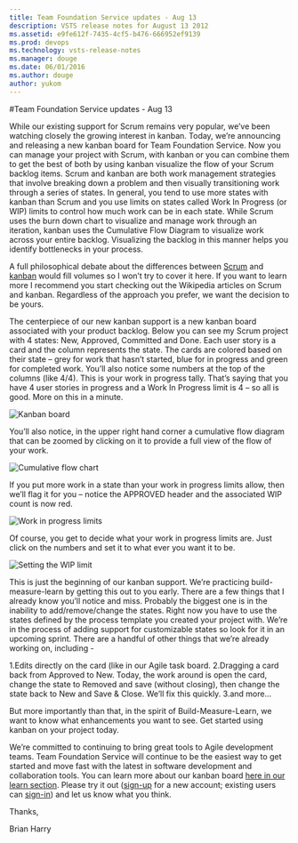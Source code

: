 ```yaml
---
title: Team Foundation Service updates - Aug 13
description: VSTS release notes for August 13 2012
ms.assetid: e9fe612f-7435-4cf5-b476-666952ef9139
ms.prod: devops
ms.technology: vsts-release-notes
ms.manager: douge
ms.date: 06/01/2016
ms.author: douge
author: yukom
---
```


#Team Foundation Service updates - Aug 13

While our existing support for Scrum remains very popular, we’ve been watching closely the growing interest in kanban. Today, we’re announcing and releasing a new kanban board for Team Foundation Service. Now you can manage your project with Scrum, with kanban or you can combine them to get the best of both by using kanban visualize the flow of your Scrum backlog items. Scrum and kanban are both work management strategies that involve breaking down a problem and then visually transitioning work through a series of states. In general, you tend to use more states with kanban than Scrum and you use limits on states called Work In Progress (or WIP) limits to control how much work can be in each state. While Scrum uses the burn down chart to visualize and manage work through an iteration, kanban uses the Cumulative Flow Diagram to visualize work across your entire backlog. Visualizing the backlog in this manner helps you identify bottlenecks in your process.

A full philosophical debate about the differences between [Scrum](http://en.wikipedia.org/wiki/Scrum_(development)) and [kanban](http://en.wikipedia.org/wiki/Kanban_(development)) would fill volumes so I won’t try to cover it here. If you want to learn more I recommend you start checking out the Wikipedia articles on Scrum and kanban. Regardless of the approach you prefer, we want the decision to be yours.

The centerpiece of our new kanban support is a new kanban board associated with your product backlog. Below you can see my Scrum project with 4 states: New, Approved, Committed and Done. Each user story is a card and the column represents the state. The cards are colored based on their state – grey for work that hasn’t started, blue for in progress and green for completed work. You’ll also notice some numbers at the top of the columns (like 4/4). This is your work in progress tally. That’s saying that you have 4 user stories in progress and a Work In Progress limit is 4 – so all is good. More on this in a minute.

![Kanban board](_img/8_13_01.png)

You’ll also notice, in the upper right hand corner a cumulative flow diagram that can be zoomed by clicking on it to provide a full view of the flow of your work.

![Cumulative flow chart](_img/8_13_02.png)

If you put more work in a state than your work in progress limits allow, then we’ll flag it for you – notice the APPROVED header and the associated WIP count is now red.

![Work in progress limits](_img/8_13_03.png)

Of course, you get to decide what your work in progress limits are. Just click on the numbers and set it to what ever you want it to be.

![Setting the WIP limit](_img/8_13_04.png)

This is just the beginning of our kanban support. We’re practicing build-measure-learn by getting this out to you early. There are a few things that I already know you’ll notice and miss. Probably the biggest one is in the inability to add/remove/change the states. Right now you have to use the states defined by the process template you created your project with. We’re in the process of adding support for customizable states so look for it in an upcoming sprint. There are a handful of other things that we’re already working on, including -

1.Edits directly on the card (like in our Agile task board.
2.Dragging a card back from Approved to New. Today, the work around is open the card, change the state to Removed and save (without closing), then change the state back to New and Save & Close. We’ll fix this quickly.
3.and more...

But more importantly than that, in the spirit of Build-Measure-Learn, we want to know what enhancements you want to see. Get started using kanban on your project today.

We’re committed to continuing to bring great tools to Agile development teams. Team Foundation Service will continue to be the easiest way to get started and move fast with the latest in software development and collaboration tools. You can learn more about our kanban board [here in our learn section](https://docs.microsoft.com/vsts/work/kanban/index?view=vsts). Please try it out ([sign-up](http://go.microsoft.com/fwlink/?LinkId=307137) for a new account; existing users can [sign-in](https://login.live.com/login.srf?wa=wsignin1.0&rpsnv=11&ct=1366668045&rver=6.0.5276.0&wp=MCLBI&wlcxt=VisualStudio%24VisualStudio%24VisualStudio&wreply=https%3a%2f%2ftfs.visualstudio.com%2faccount%2ftfs-subscriptions%3fauth_redirect%3d1&lc=1033&id=290275&mkt=en-US)) and let us know what you think.

Thanks,

Brian Harry